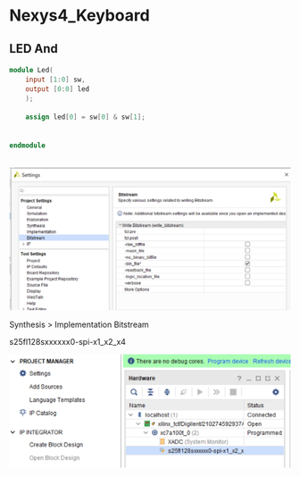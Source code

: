 # Nexys4_Keyboard
## LED And



```verilog
module Led(
    input [1:0] sw,
    output [0:0] led
    );
    
    assign led[0] = sw[0] & sw[1];
    
    
endmodule
 
```
![](./Bin.PNG)

Synthesis > Implementation Bitstream

s25fl128sxxxxxx0-spi-x1_x2_x4

![](./CMD.PNG)